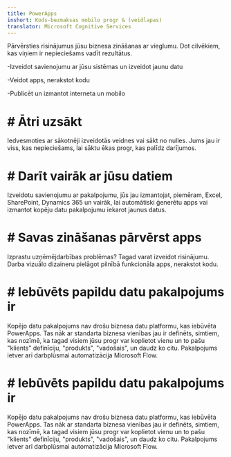 ```yaml
---
title: PowerApps
inshort: Kods-bezmaksas mobilo progr & (veidlapas)
translator: Microsoft Cognitive Services
---
```


Pārvērsties risinājumus jūsu biznesa zināšanas ar vieglumu. Dot cilvēkiem, kas viņiem ir nepieciešams vadīt rezultātus.

-Izveidot savienojumu ar jūsu sistēmas un izveidot jaunu datu

-Veidot apps, nerakstot kodu

-Publicēt un izmantot interneta un mobilo

# # Ātri uzsākt
Iedvesmoties ar sākotnēji izveidotās veidnes vai sākt no nulles. Jums jau ir viss, kas nepieciešams, lai sāktu ēkas progr, kas palīdz darījumos.

# # Darīt vairāk ar jūsu datiem
Izveidotu savienojumu ar pakalpojumu, jūs jau izmantojat, piemēram, Excel, SharePoint, Dynamics 365 un vairāk, lai automātiski ģenerētu apps vai izmantot kopēju datu pakalpojumu iekarot jaunus datus.

# # Savas zināšanas pārvērst apps
Izprastu uzņēmējdarbības problēmas? Tagad varat izveidot risinājumu. Darba vizuālo dizaineru pielāgot pilnībā funkcionāla apps, nerakstot kodu.

# # Iebūvēts papildu datu pakalpojums ir
Kopējo datu pakalpojums nav drošu biznesa datu platformu, kas iebūvēta PowerApps. Tas nāk ar standarta biznesa vienības jau ir definēts, simtiem, kas nozīmē, ka tagad visiem jūsu progr var koplietot vienu un to pašu "klients" definīciju, "produkts", "vadošais", un daudz ko citu. Pakalpojums ietver arī darbplūsmai automatizācija Microsoft Flow.

# # Iebūvēts papildu datu pakalpojums ir
Kopējo datu pakalpojums nav drošu biznesa datu platformu, kas iebūvēta PowerApps. Tas nāk ar standarta biznesa vienības jau ir definēts, simtiem, kas nozīmē, ka tagad visiem jūsu progr var koplietot vienu un to pašu "klients" definīciju, "produkts", "vadošais", un daudz ko citu. Pakalpojums ietver arī darbplūsmai automatizācija Microsoft Flow.



